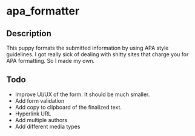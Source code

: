 # apa_formatter

## Description

This puppy formats the submitted information by using APA style guidelines. I got really sick of dealing with shitty sites that charge you for APA formatting. So I made my own.
## Todo

* Improve UI/UX of the form. It should be much smaller.
* Add form validation
* Add copy to clipboard of the finalized text.
* Hyperlink URL
* Add multiple authors
* Add different media types